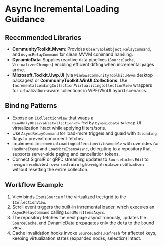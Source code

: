 # Async Incremental Loading Guidance

## Recommended Libraries
- **CommunityToolkit.Mvvm**: Provides `ObservableObject`, `RelayCommand`, and `AsyncRelayCommand` for clean MVVM command handling.
- **DynamicData**: Supplies reactive data pipelines (`SourceCache`, `VirtualizedChanges`) enabling efficient diffing when incremental pages arrive.
- **Microsoft.Toolkit.Uwp.UI** (via `WindowsCommunityToolkit.Mvvm` desktop packages) or **CommunityToolkit.WinUI.Collections**: Use `IncrementalLoadingCollection`/`VirtualizingCollectionView` wrappers for virtualization-aware collections in WPF/WinUI hybrid scenarios.

## Binding Patterns
- Expose an `ICollectionView` that wraps a `ReadOnlyObservableCollection<T>` fed by `DynamicData` to keep UI virtualization intact while applying filters/sorts.
- Use `AsyncRelayCommand` for load-more triggers and guard with `IsLoading` flags to prevent concurrent fetches.
- Implement `IncrementalLoadingCollection<TViewModel>` with overrides for `HasMoreItems` and `LoadMoreItemsAsync`, delegating to a repository that supports server-side paging and cancellation tokens.
- Connect SignalR or gRPC streaming updates to `SourceCache.Edit` to merge invalidated rows and raise lightweight replace notifications without resetting the entire collection.

## Workflow Example
1. View binds `ItemsSource` of the virtualized tree/grid to the `ICollectionView`.
2. Scroll event triggers the built-in incremental loader, which executes an `AsyncRelayCommand` calling `LoadMoreItemsAsync`.
3. The repository fetches the next page asynchronously, updates the `SourceCache`, and DynamicData propagates only the delta to the bound view.
4. Cache invalidation hooks invoke `SourceCache.Refresh` for affected keys, keeping virtualization states (expanded nodes, selection) intact.
